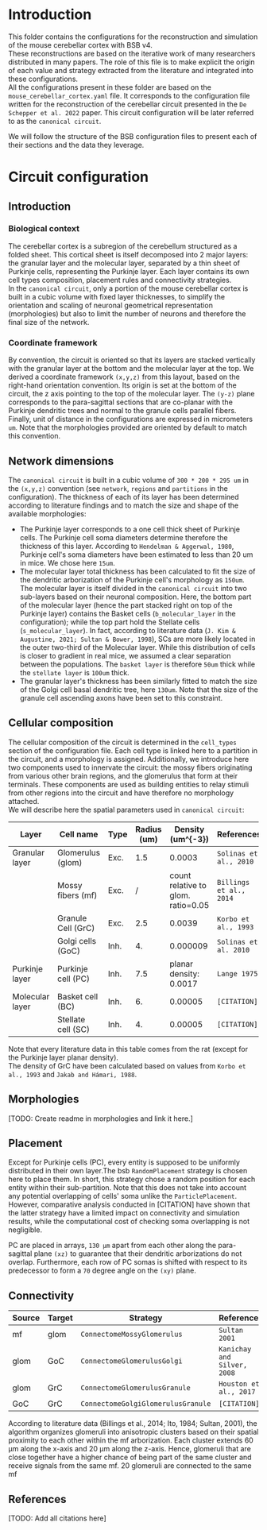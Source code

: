 
# Introduction
This folder contains the configurations for the reconstruction and simulation of the mouse 
cerebellar cortex with BSB v4.\
These reconstructions are based on the iterative work of many researchers distributed in many 
papers.
The role of this file is to make explicit the origin of each value and strategy extracted from 
the literature and integrated into these configurations.\
All the configurations present in these folder are based on the `mouse_cerebellar_cortex.yaml` 
file. It corresponds to the configuration file written for the reconstruction of the cerebellar 
circuit presented in the `De Schepper et al. 2022` paper. This circuit configuration will be later 
referred to as the `canonical circuit`.

We will follow the structure of the BSB configuration files to present each of their sections and 
the data they leverage.

# Circuit configuration
## Introduction
### Biological context
The cerebellar cortex is a subregion of the cerebellum structured as a folded sheet.
This cortical sheet is itself decomposed into 2 major layers: the granular layer and the molecular 
layer, separated by a thin sheet of Purkinje cells, representing the Purkinje layer.
Each layer contains its own cell types composition, placement rules and connectivity strategies.\
In the `canonical circuit`, only a portion of the mouse cerebellar cortex is built in a cubic 
volume with fixed layer thicknesses, to simplify the orientation and scaling of neuronal 
geometrical representation (morphologies) but also to limit the number of neurons and therefore the 
final size of the network.

### Coordinate framework 
By convention, the circuit is oriented so that its layers are stacked vertically with the granular 
layer at the bottom and the molecular layer at the top. We derived a coordinate framework `(x,y,z)` 
from this layout, based on the right-hand orientation convention. Its origin is set at the bottom of
the circuit, the z axis pointing to the top of the molecular layer. The `(y-z)` plane corresponds 
to the para-sagittal sections that are co-planar with the Purkinje dendritic trees and normal to the
granule cells parallel fibers. Finally, unit of distance in the configurations are expressed in 
micrometers `um`. Note that the morphologies provided are oriented by default to match this 
convention.

## Network dimensions
The `canonical circuit` is built in a cubic volume of `300 * 200 * 295 um` in the `(x,y,z)` 
convention (see `network`, `regions` and `partitions` in the configuration). The thickness of each 
of its layer has been determined according to literature findings and to match the size and shape of 
the available morphologies:
- The Purkinje layer corresponds to a one cell thick sheet of Purkinje cells. The Purkinje cell 
soma diameters determine therefore the thickness of this layer. According to 
`Hendelman & Aggerwal, 1980`, Purkinje cell's soma diameters have been estimated to less than 20 um 
in mice. We chose here `15um`.
- The molecular layer total thickness has been calculated to fit the size of the dendritic 
arborization of the Purkinje cell's morphology as `150um`. The molecular layer is itself divided in 
the `canonical circuit` into two sub-layers based on their neuronal composition. 
Here, the bottom part of the molecular layer (hence the part stacked right on top of the Purkinje 
layer) contains the Basket cells (`b_molecular_layer` in the configuration); while the top 
part hold the Stellate cells (`s_molecular_layer`). In fact, according to literature data 
(`J. Kim & Augustine, 2021; Sultan & Bower, 1998`), SCs are more likely located in the outer 
two-third of the Molecular layer. While this distribution of cells is closer to gradient in real 
mice, we assumed a clear separation between the populations. The `basket layer` is therefore `50um` 
thick while the `stellate layer` is `100um` thick.
- The granular layer's thickness has been similarly fitted to match the size of the Golgi cell 
basal dendritic tree, here `130um`. Note that the size of the granule cell ascending axons have been
set to this constraint.

## Cellular composition
The cellular composition of the circuit is determined in the `cell_types` section of the 
configuration file. Each cell type is linked here to a partition in the circuit, and a morphology 
is assigned. Additionally, we introduce here two components used to innervate the circuit: 
the mossy fibers originating from various other brain regions, and the glomerulus that form at their 
terminals. These components are used as building entities to relay stimuli from other regions 
into the circuit and have therefore no morphology attached.\
We will describe here the spatial parameters used in `canonical circuit`:

| Layer             | Cell name            | Type   | Radius (um)   | Density (um^{-3})                   | References                                                                                         |
|-------------------|----------------------|--------|---------------|-------------------------------------|----------------------------------------------------------------------------------------------------|
| Granular layer    | Glomerulus (glom)    | Exc.   | 1.5           | 0.0003                              | `Solinas et al., 2010`                                                                             |
|                   | Mossy fibers (mf)    | Exc.   | /             | count relative to glom. ratio=0.05  | `Billings et al., 2014`                                                                            |
|                   | Granule Cell (GrC)   | Exc.   | 2.5           | 0.0039                              | `Korbo et al., 1993`                                                                               |
|                   | Golgi cells (GoC)    | Inh.   | 4.            | 0.000009                            | `Solinas et al. 2010`                                                                              |
| Purkinje layer    | Purkinje cell (PC)   | Inh.   | 7.5           | planar density: 0.0017              | `Lange 1975`                                                                                       |
| Molecular layer   | Basket cell (BC)     | Inh.   | 6.            | 0.00005                             | `[CITATION]`                                                                                       |
|                   | Stellate cell (SC)   | Inh.   | 4.            | 0.00005                             | `[CITATION]`                                                                                       |


Note that every literature data in this table comes from the rat (except for the Purkinje layer 
planar density).\
The density of GrC have been calculated based on values from `Korbo et al., 1993` 
and `Jakab and Hámari, 1988`.

## Morphologies
[TODO: Create readme in morphologies and link it here.]

## Placement
Except for Purkinje cells (PC), every entity is supposed to be uniformly distributed in their own 
layer.The bsb `RandomPlacement` strategy is chosen here to place them. In short, this strategy chose 
a random position for each entity within their sub-partition. Note that this does not take into 
account any potential overlapping of cells' soma unlike the `ParticlePlacement`. However, 
comparative analysis conducted in [CITATION] have shown that the latter strategy have a limited 
impact on connectivity and simulation results, while the computational cost of checking soma 
overlapping is not negligible.

PC are placed in arrays, `130 μm` apart from each other along the para-sagittal plane `(xz)` to 
guarantee that their dendritic arborizations do not overlap. Furthermore, each row of PC somas is 
shifted with respect to its predecessor to form a `70` degree angle on the `(xy)` plane.

## Connectivity

| Source | Target | Strategy                           | References                  |
|--------|--------|------------------------------------|-----------------------------|
| mf     | glom   | `ConnectomeMossyGlomerulus`        | `Sultan 2001`               |  
| glom   | GoC    | `ConnectomeGlomerulusGolgi`        | `Kanichay and Silver, 2008` |
| glom   | GrC    | `ConnectomeGlomerulusGranule`      | `Houston et al., 2017`      |
| GoC    | GrC    | `ConnectomeGolgiGlomerulusGranule` | `[CITATION]`                |

According to literature data (Billings et al., 2014; Ito, 1984; Sultan, 2001), the algorithm 
organizes glomeruli into anisotropic clusters based on their spatial proximity to each other within 
the mf arborization. Each cluster extends 60 μm along the x-axis and 20 μm along the z-axis. Hence, 
glomeruli that are close together have a higher chance of being part of the same cluster and receive
signals from the same mf. 20 glomeruli are connected to the same mf

## References

[TODO: Add all citations here]